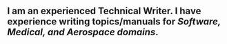 ## I am an experienced Technical Writer. I have experience writing topics/manuals for *Software, Medical, and Aerospace domains*.
